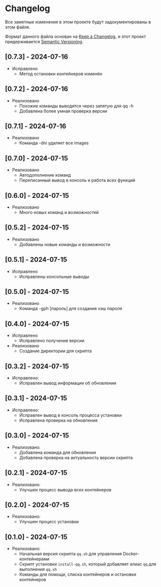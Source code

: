 # Changelog

Все заметные изменения в этом проекте будут задокументированы в этом файле.

Формат данного файла основан на [Keep a Changelog](https://keepachangelog.com/en/1.0.0/),
и этот проект придерживается [Semantic Versioning](https://semver.org/spec/v2.0.0.html).

## [0.7.3] - 2024-07-16

- Исправлено
  - Метод остановки контейнеров изменён

## [0.7.2] - 2024-07-16

- Реализовано
  - Похожие команды выводятся через запятую для qq -h
  - Добавлена более умная проверка версии

## [0.7.1] - 2024-07-16

- Реализовано
  - Команда -dni удаляет все <none> images

## [0.7.0] - 2024-07-15

- Реализовано
  - Автодополнение команд
  - Переписанный вывод в консоль и работа всех функций

## [0.6.0] - 2024-07-15

- Реализовано
  - Много новых команд и возможностей

## [0.5.2] - 2024-07-15

- Реализовано
  - Добавлены новые команды и возможности

## [0.5.1] - 2024-07-15

- Исправлено
  - Исправлены консольные выводы

## [0.5.0] - 2024-07-15

- Реализовано
  - Команда -gph [пароль] для создания хэш пароля

## [0.4.0] - 2024-07-15
- Исправлено 
  - Исправлено получение версии
- Реализовано
  - Создание директории для скрипта

## [0.3.2] - 2024-07-15
- Исправлено:
  - Исправлен вывод информации об обновлении

## [0.3.1] - 2024-07-15
- Исправлено:
  - Исправлен вывод в консоль процесса установки
  - Исправлена проверка на обновления

## [0.3.0] - 2024-07-15
- Реализовано:
  - Добавлена команда для обновления
  - Добавлена проверка на актуальность версии скрипта

## [0.2.1] - 2024-07-15
- Реализовано:
  - Улучшен процесс вывода всех контейнеров

## [0.2.0] - 2024-07-15
- Реализовано:
  - Улучшен процесс установки

## [0.1.0] - 2024-07-15
- Реализовано:
  - Начальная версия скрипта `qq.sh` для управления Docker-контейнерами
  - Скрипт установки `install-qq.sh`, который добавляет алиас `qq` для выполнения `qq.sh`
  - Команды для помощи, списка контейнеров и остановки контейнеров
